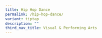 ```yaml
---
title: Hip Hop Dance
permalink: /hip-hop-dance/
variant: tiptap
description: ""
third_nav_title: Visual & Performing Arts
---
```


